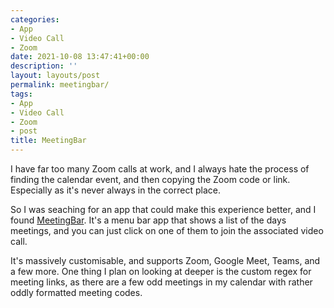 ```yaml
---
categories:
- App
- Video Call
- Zoom
date: 2021-10-08 13:47:41+00:00
description: ''
layout: layouts/post
permalink: meetingbar/
tags:
- App
- Video Call
- Zoom
- post
title: MeetingBar
---
```


I have far too many Zoom calls at work, and I always hate the process of finding the calendar event, and then copying the Zoom code or link. Especially as it's never always in the correct place.

So I was seaching for an app that could make this experience better, and I found [MeetingBar](https://github.com/leits/MeetingBar). It's a menu bar app that shows a list of the days meetings, and you can just click on one of them to join the associated video call.

It's massively customisable, and supports Zoom, Google Meet, Teams, and a few more. One thing I plan on looking at deeper is the custom regex for meeting links, as there are a few odd meetings in my calendar with rather oddly formatted meeting codes.